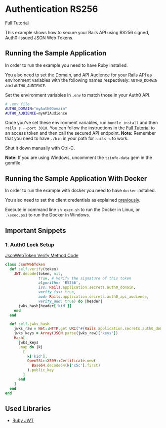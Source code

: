 # Authentication RS256
[Full Tutorial](https://auth0.com/docs/quickstart/backend/rails/01-authorization)

This example shows how to secure your Rails API using RS256 signed, Auth0-issued JSON Web Tokens.

## Running the Sample Application

In order to run the example you need to have Ruby installed.

You also need to set the Domain, and API Audience for your Rails API as environment variables with the following names respectively: `AUTH0_DOMAIN` and `AUTH0_AUDIENCE`.

Set the environment variables in `.env` to match those in your Auth0 API.

````bash
# .env file
AUTH0_DOMAIN="myAuth0Domain"
AUTH0_AUDIENCE=myAPIAudience
````
Once you've set these environment variables, run `bundle install` and then `rails s --port 3010`. You can follow the instructions in the [Full Tutorial](https://auth0.com/docs/quickstart/backend/rails/01-authentication-RS256) to an access token and then call the secured API endpoint.
__Note:__ Remember that you need to have `./bin` in your path for `rails s` to work.

Shut it down manually with Ctrl-C.

__Note:__ If you are using Windows, uncomment the `tzinfo-data` gem in the gemfile.

## Running the Sample Application With Docker

In order to run the example with docker you need to have `docker` installed.

You also need to set the client credentials as explained [previously](#running-the-sample-application).

Execute in command line `sh exec.sh` to run the Docker in Linux, or `.\exec.ps1` to run the Docker in Windows.

## Important Snippets

### 1. Auth0 Lock Setup
[JsonWebToken Verify Method Code](/01-Authentication-RS256/lib/json_web_token.erb)
```ruby
class JsonWebToken
  def self.verify(token)
    JWT.decode(token, nil,
               true, # Verify the signature of this token
               algorithm: 'RS256',
               iss: Rails.application.secrets.auth0_domain,
               verify_iss: true,
               aud: Rails.application.secrets.auth0_api_audience,
               verify_aud: true) do |header|
      jwks_hash[header['kid']]
    end
  end

  def self.jwks_hash
    jwks_raw = Net::HTTP.get URI("#{Rails.application.secrets.auth0_domain}.well-known/jwks.json")
    jwks_keys = Array(JSON.parse(jwks_raw)['keys'])
    Hash[
      jwks_keys
      .map do |k|
        [
          k['kid'],
          OpenSSL::X509::Certificate.new(
            Base64.decode64(k['x5c'].first)
          ).public_key
        ]
      end
    ]
  end
end
```

## Used Libraries
* [Ruby JWT](https://github.com/jwt/ruby-jwt)
